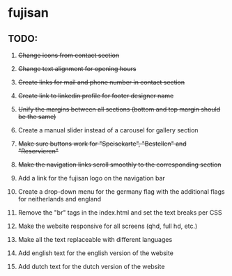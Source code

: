 # fujisan

## TODO:

1. ~~Change icons from contact section~~

2. ~~Change text alignment for opening hours~~

3. ~~Create links for mail and phone number in contact section~~

4. ~~Create link to linkedin profile for footer designer name~~

5. ~~Unify the margins between all sections (bottom and top margin should be the same)~~

6. Create a manual slider instead of a carousel for gallery section

7. ~~Make sure buttons work for "Speisekarte", "Bestellen" and "Reservieren"~~

8. ~~Make the navigation links scroll smoothly to the corresponding section~~

9. Add a link for the fujisan logo on the navigation bar

10. Create a drop-down menu for the germany flag with the additional flags for neitherlands and england

11. Remove the "br" tags in the index.html and set the text breaks per CSS

12. Make the website responsive for all screens (qhd, full hd, etc.)

13. Make all the text replaceable with different languages

14. Add english text for the english version of the website

15. Add dutch text for the dutch version of the website